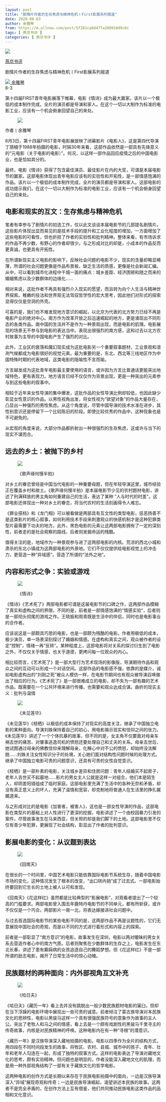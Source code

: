 ```yaml
---
layout: post
title: "剧情片作者的生存焦虑与精神危机丨First影展系列报道"
date: 2020-08-03
author: 余雅琴
from: https://m.allnow.com/post/5f281ca0d47fa200018d9c0c
tags: [ 燕京书评 ]
categories: [ 燕京书评 ]
---
```


<div class="main" data-v-7f77c10f="" data-v-c130297e="">
 <div class="head-img-wrap" data-v-7f77c10f="">
  <img class="head-img" data-v-7f77c10f="" src="//img.allhistory.com/5f280ec4d47fa200018d9bfa.jpg?imageView2/2/w/750"/>
  <!-- -->
 </div>
 <div class="column-wrap" data-v-7f77c10f="">
  <p class="column" data-v-7f77c10f="">
   <a class="column-link" data-v-7f77c10f="" href="/column/199">
    燕京书评
   </a>
   <!-- -->
  </p>
  <p class="title" data-v-7f77c10f="">
   剧情片作者的生存焦虑与精神危机丨First影展系列报道
  </p>
 </div>
 <div class="author-wrap" data-v-7f77c10f="">
  <div class="left" data-v-7f77c10f="">
   <a class="single-avatar" data-v-7f77c10f="" href="/user/1053313">
    <img data-v-7f77c10f="" src="//pic.allhistory.com/T1LXCCBgET1RCvBVdK.jpg?imageView2/2/w/64"/>
   </a>
   <a class="single-name" data-v-7f77c10f="" href="/user/1053313">
    余雅琴
   </a>
   <div class="icon" data-v-7f77c10f="">
   </div>
  </div>
  <div class="time" data-v-7f77c10f="">
   8-3
  </div>
 </div>
 <div class="abstract-wrap" data-v-7f77c10f="">
  <p class="abstract" data-v-7f77c10f="">
   第十四届FIRST青年电影展落下帷幕，电影《情诗》成为最大赢家。该片以一个极低的成本制作完成，全片的演员都是导演和家人。在这个一切以大制作为标准的电影工业，应该有一个机会俯身回望自己的来处。
  </p>
 </div>
 <div data-v-7f77c10f="" id="article-content">
  <p>
  </p>
  <figure class="image-box dls-image-block dls-media-image">
   <img src="//img.allhistory.com/5f280d54550c6f000130b8b3.jpg?imageView2/2/w/800"/>
   <figcaption class="dls-image-capture">
    <p>
    </p>
   </figcaption>
  </figure>
  <p>
  </p>
  <p>
   作者丨余雅琴
  </p>
  <p>
   8月3日，第十四届FIRST青年电影展放映了闭幕影片《电影人》，这是第四代导演丁荫楠于1988年拍摄的电影，时隔30年来看，这部作品依然是一部具有先锋意义的“元电影（关于电影的电影）”。何况，以这样一部作品回应疫情之后的中国电影业，也是恰如其分的。
  </p>
  <p>
  </p>
  <p>
   最终，电影《情诗》获得了包含最佳演员、最佳影片在内的大奖，可谓是本届电影节的赢家。这部电影体现出青年电影应该有的实验性和开拓性，是一部情感饱满的作品。该片以一个极低的成本制作完成，全片的演员都是导演和家人。这部电影的成功提示我们，在这个一切以大制作为标准的电影工业，应该有一个机会俯身回望自己的来处。
  </p>
  <p>
  </p>
  <h2>
   电影和现实的互文：生存焦虑与精神危机
  </h2>
  <p>
  </p>
  <p>
   笔者有幸参与了剧情片的初选工作，仅以此文谈谈本届电影节的几部提名剧情片。这些影片体现出显而易见的是技术手段的提升和工业化程度的增加，一方面增加了这些电影的可看性，但也折损了作者的实验性和批判精神。整体来看，有市场诉求的作品不再少数，有野心的作者却很少。与之形成对比的却是，小成本的作品反而更真诚，也更具有开拓性。
  </p>
  <p>
  </p>
  <p>
   在所谓新现实主义电影的影响下，反映社会问题的电影不少，现实的含量却略显稀薄，所谓的社会问题更像是作品布景板，缺乏生活的质感，更像是社会新闻汇编。从中，可以看到城市化进程中千城一面的痛点：城乡差距、经济困顿和随之而来的婚姻焦虑以及少数群体的边缘化……
  </p>
  <p>
  </p>
  <p>
   相对来说，这批作者不再具有强烈介入现实的愿望，而且转为向个人生活与精神世界探索。稚嫩的技法和世界观无法驾驭哲学性的宏大思考，因此他们对形式的探索显得仅仅是空洞的外壳。
  </p>
  <p>
  </p>
  <p>
   可喜的是，我们也不难发现地方意识的崛起，以北京为代表的北方势力已经不再是电影产业的绝对中心。南方作为改革开放之后迅速崛起的地方，更是涌现出不同形态的各类作品。南中国的生活并不是作为一种景观出现，而是电影的肌理。电影展现的场景无不参与到电影的表达当中。表现出很强烈的南方感，这和过去以北方农村故事为主导的中国电影产生了强烈的对比。
  </p>
  <p>
  </p>
  <p>
   此外，工业区的衰落和魔幻现实成为这批电影另一个重要叙事题材，工业景观和凛冽气候都成为电影很好的视觉元素。最为重要的是，东北、西北等三线地区作为中国特殊时期的代表地域，这类电影的隐喻性不言而喻。
  </p>
  <p>
  </p>
  <p>
   方言越发成为这批青年电影最主要使用的语言，或许因为方言比普通话更能突出地域特色，更有表现力。地方语言已经不仅仅作为背景出现，更是一种突出的元素参与到这些电影的叙事中。
  </p>
  <p>
  </p>
  <p>
   相较于近年来女性导演的集中爆发，这批作品的女性导演比例却较低，也因此缺少彰显女性意识的作品。以男性视角出发，将女性视为“欲望对象”的作品大量存在，凸显出一种强烈的男性焦虑。从这个角度说，尽管中国导演的技术水准在进步，其性别意识还是停留下一个比较陈旧的阶段。即使比较优秀的作品中，这种现象也是不可避免的。
  </p>
  <p>
  </p>
  <p>
   从宏观的角度来说，大部分作品都折射出一种很强烈的生存焦虑，这或许与当下的现实不谋而合。
  </p>
  <p>
  </p>
  <h2>
   远去的乡土：被抛下的乡村
  </h2>
  <p>
  </p>
  <figure class="image-box dls-image-block dls-media-image">
   <img src="//img.allhistory.com/5f280d5885139100017d16a5.jpg?imageView2/2/w/800"/>
   <figcaption class="dls-image-capture">
    <p>
     《歌声缘何慢半拍》
    </p>
   </figcaption>
  </figure>
  <p>
  </p>
  <p>
   对乡土的眷恋曾经是中国当代电影的一种重要母题，但在年轻导演这里，城市经验正在覆盖乡村和故土。《歌声缘何慢半拍》是本届电影节少见的农村题材电影，讲述了刑满释放的男主角如何重建自己的生活，表达了某种 “人与时代的时差”。这部电影还体现出一种对乡土的眷恋，将当代农村的生活刻画得令人难忘。
  </p>
  <p>
  </p>
  <p>
   《罪业搭档》和《龙门相》可以被看做是两部具有互文性的类型电影，惩恶扬善不是这类影片的核心叙事，如何利用技术手段来刺激观众的快感机制才是这种犯罪类型片最需要下功夫的地方。此外，黑色电影的元素让这两部电影拥有了一定的深刻性，前者走的是社会观察的路线，后者则发掘命运的残酷。
  </p>
  <p>
  </p>
  <p>
   值得关注的是，地域作为一种景观参与进了这两部电影的内核。荒凉的西北小城和肃杀的东北小镇成为这两部电影的外景地。它们不仅仅提供给电影视觉上的冲击力，更营造一种“异域感”，营造了所谓的“法外之地”。
  </p>
  <p>
  </p>
  <h2>
   内容和形式之争：实验或游戏
  </h2>
  <p>
  </p>
  <figure class="image-box dls-image-block dls-media-image">
   <img src="//img.allhistory.com/5f280d5bd47fa200018d9bf7.jpg?imageView2/2/w/800"/>
   <figcaption class="dls-image-capture">
    <p>
     《情诗》
    </p>
   </figcaption>
  </figure>
  <p>
  </p>
  <p>
   《情诗》《艺术死了》两部电影都可谓是这届电影节的口碑之作，这两部作品模糊了真实和虚构之间的界限，不同的是，前者是一部情感饱满的“情感实验”，后者则是一部彻头彻尾的游戏之作。王晓振和周青既是生活中的伴侣，同时也是电影事业的合作者。
  </p>
  <p>
  </p>
  <p>
   应该说这是一部颇具巧思的电影，也是一部颇为残酷的电影。作者用极低的成本，极少演员，单一场景深刻探讨了婚姻和情感。在虚构和真实之间，观众被作者的设定“控制”，情绪一再“反转”。某种程度上，这部电影将对关系的探讨衍生到了电影之外，不仅仅关乎情感，也关乎道德，更拷问每一位观众的内心。
  </p>
  <p>
  </p>
  <p>
   相比较而言，《艺术死了》是一部大型行为艺术现场的影像版，导演期待作品和观众之间的互动可以形成一个对话空间。这部作品的电影感不强，依靠的是媒介，诚如电影虚构出的“刘刚之死”被众人模仿一样，在电影节期间也有观众被导演召唤做出了相应的行为。《艺术死了》是一部很难成立的电影，却不失为一部有趣的艺术作品，既需要在一个公共环境来进行传播，也需要和观众达成合谋。曲折的现实主义：批判与温情
  </p>
  <p>
  </p>
  <figure class="image-box dls-image-block dls-media-image">
   <img src="//img.allhistory.com/5f280d5d550c6f000130b8b4.jpg?imageView2/2/w/800"/>
   <figcaption class="dls-image-capture">
    <p>
     《未见莲华》
    </p>
   </figcaption>
  </figure>
  <p>
  </p>
  <p>
   《未见莲华》《枝栖》以极低的成本保持了对现实的高度关注，继承了中国独立电影的某种面向。导演刘姝保持着自己的初心，用电影揭示现实和信仰之间的张力。《未见莲华》讲述了一个个体抗暴的故事，但不同的是，女主角不仅要面对母亲车祸去世的痛苦、对肇事逃逸司机的愤怒还要处理自己和丈夫的关系。母亲去世后，她试图通过母亲的佛教信仰来理解母亲，化解心中对不公的愤怒，却始终没法解脱……刘姝关注女性知识分子的处境，关心她们面对结构性问题时候的处理方式。继承了中国独立电影可贵的问题意识，还具有可贵的女性自觉意识。
  </p>
  <p>
  </p>
  <p>
   《枝栖》是一部朴素的电影，关注城乡差异和住房问题：青年人结婚买不起房子，老年人去世买不起墓地……影片的男女主人公就是这样一对组合，他们本是陌生人，却阴差阳错组成了临时家庭。这部电影里充满了生活中的各种无奈和矛盾，却没有真正意义上的坏人，充满了温情和宽容，却克制地将普通人在生活里的挣扎娓娓道来。
  </p>
  <p>
  </p>
  <p>
   与之形成对比的是电影《加害者，被害人》，这也是一部女性导演的作品，这部电影在类型片的基础上对人性进行了更深的挖掘，电影讲述了一个由校园暴力引发的案件，尽管故事发生在马来西亚，但关照的却是我们脚下的土地。这部电影里不仅仅有青少年犯罪，更展现了社会结构，彰显出了作者的批判意识。
  </p>
  <p>
  </p>
  <h2>
   影展电影的变化：从议题到表达
  </h2>
  <p>
  </p>
  <figure class="image-box dls-image-block dls-media-image">
   <img src="//img.allhistory.com/5f280d5e550c6f000130b8b5.jpg?imageView2/2/w/800"/>
   <figcaption class="dls-image-capture">
    <p>
     《回南天》
    </p>
   </figcaption>
  </figure>
  <p>
  </p>
  <p>
   在很长的一个时间里，中国艺术电影只能依靠国际电影节系统生存，随着中国电影市场的变化，这种情况发生了根本的改变，“出口转内销”成了过去式。一部电影始终要回到它生长的土地上被人认可和发现。
  </p>
  <p>
  </p>
  <p>
   《回南天》《花这样红》虽然都是比较典型的“影展电影”，对观看者提出了一个较高的门槛要求。两部电影曾入围去年鹿特丹电影节的不同单元，都有所斩获，或许不仅仅是一个巧合。两部影片一南一北，将表达嫁接进社会问题中。
  </p>
  <p>
  </p>
  <p>
   与过去首选国际电影节的某些电影不同的是，这两部作品不再是议题性的，它们无意展现中国社会的奇观，而是以不同的方式进行着形式和内容上的探索。
  </p>
  <p>
  </p>
  <p>
   前者是一部彰显了“南方意识”的电影，故事发生在深圳，电影以两对暧昧的男女关系去营造作者心中的南方气质。后者则聚焦在少数群体的生存之上，电影发生在东北长春，讲述了患有癫痫病的女孩追逐自己的舞蹈梦想。但《花这样红》不是一部所谓的励志电影，揭开了日常生活中的惊心动魄。
  </p>
  <p>
  </p>
  <h2>
   民族题材的两种面向：内外部视角互文补充
  </h2>
  <p>
  </p>
  <figure class="image-box dls-image-block dls-media-image">
   <img src="//img.allhistory.com/5f280d5fd47fa200018d9bf8.jpg?imageView2/2/w/800"/>
   <figcaption class="dls-image-capture">
    <p>
     《哈日夫》
    </p>
   </figcaption>
  </figure>
  <p>
  </p>
  <p>
   《哈日夫》《藏历一年》看上去并没有跳脱出一般少数民族题材电影的窠臼，但却在当下浮躁的电影环境中展现出一些可贵的诚意。前者倾注了蒙古族导演对本民族文化的思辨性，电影以黑骏马这样一个具有很强民族符号的意象作为故事的主人公。突出了老牧人和马之间的情感，看上去是一个颇有戏剧性的黑骏马千里寻主的传奇故事，内核是对民族精神的呼唤。这种电影内在有一种“寻根”的潜意识。
  </p>
  <p>
  </p>
  <p>
   《藏历一年》是汉族导演深入藏地拍摄的电影。电影以四季作为全片的结构方式，用四段在不同时间段发生的故事，将牧区、农村、县城、城市中的孩子、青年、壮年和老年人勾连在一起，形成了独特的叙事方式。这样的电影表达了导演对藏地文化的思考，颇有实验精神。但问题也是明显的，作者没能深入藏地文化的肌理，而是用一种外部视角结构了一部有关于藏族文化的哲学电影。
  </p>
  <p>
  </p>
  <p>
   这两种电影的创作方式是长期以来存在于民族电影拍摄中的面向，一边是汉族导演深入“异域”展现奇观和传奇；一边是民族导演崛起，渴望讲述本民族的故事。这两者不是完全矛盾的，在创作方法上互有借鉴，他们共同推动民族电影这类作品的品相和文化意识。
  </p>
  <p>
  </p>
 </div>
</div>

